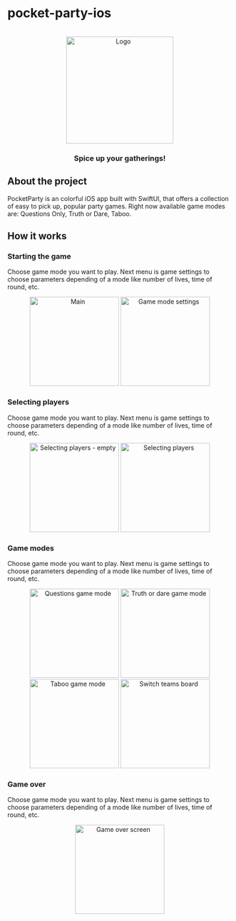 # pocket-party-ios

<br />
<div align="center">
  <a href="https://github.com/kmekarski/pocket-party-ios">
<img src="https://github.com/kmekarski/pocket-party-ios/assets/72306134/e83e933a-8ea5-425c-9405-b21d8fa288c9)" alt="Logo" width="240" height="240">
  </a>
  <h3 align="center">Spice up your gatherings!</h3>
</div>

## About the project
PocketParty is an colorful iOS app built with SwiftUI, that offers a collection of easy to pick up, popular party games. 
Right now available game modes are: Questions Only, Truth or Dare, Taboo.

## How it works 

### Starting the game
<p>Choose game mode you want to play. Next menu is game settings to choose parameters depending of a mode like number of lives, time of round, etc.</h3>

<div align="center">
  <img width="200" alt=Main menu" src="https://github.com/kmekarski/pocket-party-ios/assets/72306134/0424b661-6126-466a-b281-72fc3f24fb4f">
  <img width="200" alt="Game mode settings" src="https://github.com/kmekarski/pocket-party-ios/assets/72306134/23d20b36-429a-4e4f-a670-ecd00a911797">
</div>

### Selecting players
<p>Choose game mode you want to play. Next menu is game settings to choose parameters depending of a mode like number of lives, time of round, etc.</h3>

<div align="center">
  <img width="200" alt="Selecting players - empty" src="https://github.com/kmekarski/pocket-party-ios/assets/72306134/08ee761e-16f1-44dc-ad41-ae15b23e0b11">
  <img width="200" alt="Selecting players" src="https://github.com/kmekarski/pocket-party-ios/assets/72306134/4f1d3f18-2c31-4522-a931-270026748937">
</div>

### Game modes

<p>Choose game mode you want to play. Next menu is game settings to choose parameters depending of a mode like number of lives, time of round, etc.</h3>

<div align="center">
  <img width="200" alt="Questions game mode" src="https://github.com/kmekarski/pocket-party-ios/assets/72306134/20d4bf79-5035-4359-9c46-b75722bad637">
  <img width="200" alt="Truth or dare game mode" src="https://github.com/kmekarski/pocket-party-ios/assets/72306134/4a105367-f66d-4188-ae30-b147851d85f4">
  <img width="200" alt="Taboo game mode" src="https://github.com/kmekarski/pocket-party-ios/assets/72306134/6943714c-a00e-4e80-9e2b-51a3c324b0c6">
  <img width="200" alt="Switch teams board" src="https://github.com/kmekarski/pocket-party-ios/assets/72306134/a749f32d-e64b-48ad-b6b9-66ba9948ce91">
</div>

### Game over
<p>Choose game mode you want to play. Next menu is game settings to choose parameters depending of a mode like number of lives, time of round, etc.</h3>

<div align="center">
  <img width="200" alt="Game over screen" src="https://github.com/kmekarski/pocket-party-ios/assets/72306134/2820eaa8-1b52-4e70-a3cc-c3af35e0559c">
</div>



